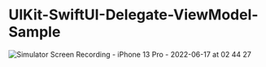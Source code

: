 # UIKit-SwiftUI-Delegate-ViewModel-Sample

![Simulator Screen Recording - iPhone 13 Pro - 2022-06-17 at 02 44 27](https://user-images.githubusercontent.com/6063541/174134123-937f4c91-b630-44a2-addc-be50b8f6a68e.gif)
